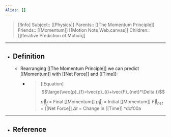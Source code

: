 ```yaml
---
Alias: []
---
```

> [!Info]
> Subject:: [[Physics]]
> Parents:: [[The Momentum Principle]]
> Friends:: [[Momentum]] [[Motion Note Web.canvas]]
> Children:: [[Iterative Prediction of Motion]]
---
- ## Definition
	- Rearranging [[The Momentum Principle]] we can predict [[Momentum]] with [[Net Force]] and [[Time]]:
		- > [!Equation]
		  > $$\large{\vec{p}_{f}=\vec{p}_{i}+\vec{F}_{net}*\Delta t}$$
		  > 
		  > $\vec{p}_{f}$ = Final [[Momentum]]
		  > $\vec{p}_{i}$ = Initial [[Momentum]]
		  > $\vec{F}_{net}$ = [[Net Force]]
		  > $\Delta t$ = Change in [[Time]] ^dcf00a
---
- ## Reference